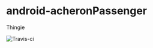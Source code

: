 # android-acheronPassenger
Thingie

![Travis-ci](https://travis-ci.org/raskae/android-acheronPassenger.svg)
